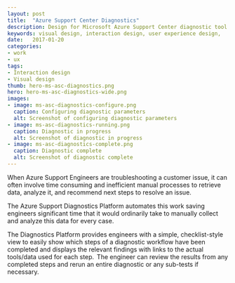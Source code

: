 ```yaml
---
layout: post
title:  "Azure Support Center Diagnostics"
description: Design for Microsoft Azure Support Center diagnostic tool.
keywords: visual design, interaction design, user experience design,
date:   2017-01-20
categories: 
- work
- ux
tags:
- Interaction design
- Visual design
thumb: hero-ms-asc-diagnostics.png
hero: hero-ms-asc-diagnostics-wide.png
images: 
- image: ms-asc-diagnostics-configure.png
  caption: Configuring diagnostic parameters
  alt: Screenshot of configuring diagnostic parameters
- image: ms-asc-diagnostics-running.png
  caption: Diagnostic in progress
  alt: Screenshot of diagnostic in progress
- image: ms-asc-diagnostics-complete.png
  caption: Diagnostic complete
  alt: Screenshot of diagnostic complete
---
```

When Azure Support Engineers are troubleshooting a customer issue, it can often involve time consuming and inefficient manual processes to retrieve data, analyze it, and recommend next steps to resolve an issue. 

The Azure Support Diagnostics Platform automates this work saving engineers significant time that it would ordinarily take to manually collect and analyze this data for every case.

The Diagnostics Platform provides engineers with a simple, checklist-style view to easily show which steps of a diagnostic workflow have been completed and displays the relevant findings with links to the actual tools/data used for each step.  The engineer can review the results from any completed steps and rerun an entire diagnostic or any sub-tests if necessary.